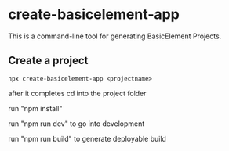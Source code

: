 # create-basicelement-app

This is a command-line tool for generating BasicElement Projects.

## Create a project

`npx create-basicelement-app <projectname>`

after it completes cd into the project folder

run "npm install"

run "npm run dev" to go into development

run "npm run build" to generate deployable build
